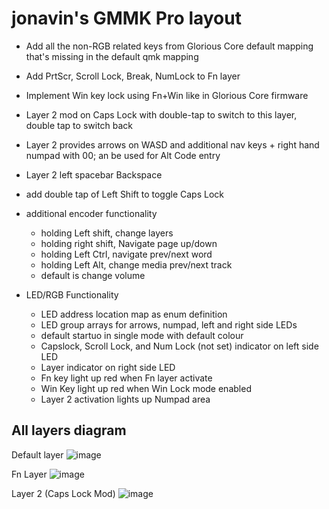 # jonavin's GMMK Pro layout

- Add all the non-RGB related keys from Glorious Core default mapping that's missing in the default qmk mapping
- Add PrtScr, Scroll Lock, Break, NumLock to Fn layer
- Implement Win key lock using Fn+Win like in Glorious Core firmware
- Layer 2 mod on Caps Lock with double-tap to switch to this layer, double tap to switch back
- Layer 2 provides arrows on WASD and additional nav keys + right hand numpad with 00; an be used for Alt Code entry
- Layer 2 left spacebar Backspace
- add double tap of Left Shift to toggle Caps Lock
- additional encoder functionality
    - holding Left shift, change layers
    - holding right shift, Navigate page up/down
    - holding Left Ctrl, navigate prev/next word
    - holding Left Alt, change media prev/next track
    - default is change volume
    
- LED/RGB Functionality
    - LED address location map as enum definition
    - LED group arrays for arrows, numpad, left and right side LEDs
    - default startuo in single mode with default colour 
    - Capslock, Scroll Lock, and Num Lock (not set) indicator on left side LED
    - Layer indicator on  right side LED
    - Fn key light up red when Fn layer activate
    - Win Key light up red when Win Lock mode enabled
    - Layer 2 activation lights up Numpad area

## All layers diagram
Default layer
![image](https://user-images.githubusercontent.com/71780717/124177658-82324880-da7e-11eb-9421-b69100131062.png)

Fn Layer
![image](https://user-images.githubusercontent.com/71780717/124176887-8742c800-da7d-11eb-9b19-156bd67cac7d.png)

Layer 2 (Caps Lock Mod)
![image](https://user-images.githubusercontent.com/71780717/124177683-8b231a00-da7e-11eb-9434-e2475f679a54.png)
